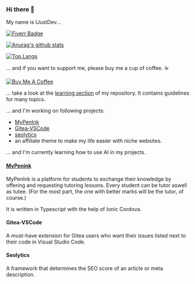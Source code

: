 ### Hi there 👋

My name is IJustDev...

[![Fiverr Badge](https://img.shields.io/badge/Fiverrr-IJustDev-brightgreen?style=for-the-badge)](https://fiverr.com/ijustdev)

[![Anurag's github stats](https://github-readme-stats.vercel.app/api?username=ijustdev&show_icons=true)](https://github.com/anuraghazra/github-readme-stats)

[![Top Langs](https://github-readme-stats.vercel.app/api/top-langs/?username=ijustdev&layout=compact)](https://github.com/anuraghazra/github-readme-stats)

... and if you want to support me, please buy me a cup of coffee. ☕

<a href="https://www.buymeacoffee.com/IJustDev" target="_blank"><img src="https://bmc-cdn.nyc3.digitaloceanspaces.com/BMC-button-images/custom_images/orange_img.png" alt="Buy Me A Coffee" style="height: auto !important;width: auto !important;" ></a>

... take a look at the [learning section](https://github.com/IJustDev/IJustDev/tree/master/learning) of my repository. It contains guidelines for many topics.

... and I'm working on following projects:
- [MyPenInk](#mypenink)
- [Gitea-VSCode](#gitea-vscode)
- [seolytics](#seolytics)
- an affiliate theme to make my life easier with niche websites.

... and I'm currently learning how to use AI in my projects.


#### [MyPenink][mypenink-app]
MyPenInk is a platform for students to exchange their knowledge by offering and requesting tutoring lessons. Every student can be tutor aswell as tutee. (For the most part, the one with better marks will be the tutor, of course.)

It is written in Typescript with the help of Ionic Cordova.

#### Gitea-VSCode
A must-have extension for Gitea users who want their issues listed next to their code in Visual Studio Code.

#### Seolytics
A framework that determines the SEO score of an article or meta description.

[mypenink-app]: https://play.google.com/store/apps/details?id=io.mypenink.starter

<!--
**IJustDev/IJustDev** is a ✨ _special_ ✨ repository because its `README.md` (this file) appears on your GitHub profile.

Here are some ideas to get you started:

- 🔭 I’m currently working on ...
- 🌱 I’m currently learning ...
- 👯 I’m looking to collaborate on ...
- 🤔 I’m looking for help with ...
- 💬 Ask me about ...
- 📫 How to reach me: ...
- 😄 Pronouns: ...
- ⚡ Fun fact: ...
-->

